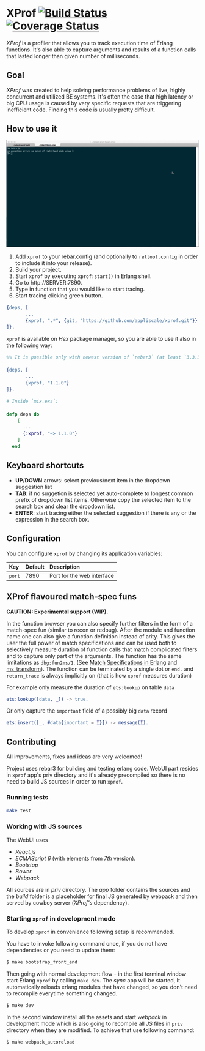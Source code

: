 XProf [![Build Status](https://travis-ci.org/Appliscale/xprof.svg?branch=master)](https://travis-ci.org/Appliscale/xprof) [![Coverage Status](https://coveralls.io/repos/github/Appliscale/xprof/badge.svg?branch=master)](https://coveralls.io/github/Appliscale/xprof?branch=master)
=====

*XProf* is a profiler that allows you to track execution time of Erlang
functions. It's also able to capture arguments and results of a function calls
that lasted longer than given number of milliseconds.

## Goal

*XProf* was created to help solving performance problems of live, highly
concurrent and utilized BE systems. It's often the case that high latency or big
CPU usage is caused by very specific requests that are triggering
inefficient code. Finding this code is usually pretty difficult.

## How to use it

![Demo](xprof_demo.gif)

1. Add `xprof` to your rebar.config (and optionally to `reltool.config` in order to include it into your release).
2. Build your project.
3. Start `xprof` by executing `xprof:start()` in Erlang shell.
4. Go to http://SERVER:7890.
5. Type in function that you would like to start tracing.
6. Start tracing clicking green button.

```erlang
{deps, [
       ...
       {xprof, ".*", {git, "https://github.com/appliscale/xprof.git"}}
]}.
```

`xprof` is available on *Hex* package manager, so you are able to use it also in the following way:

```erlang
%% It is possible only with newest version of `rebar3` (at least `3.3.3`):

{deps, [
       ...
       {xprof, "1.1.0"}
]}.
```

```elixir
# Inside `mix.exs`:

defp deps do
    [
      ...
      {:xprof, "~> 1.1.0"}
    ]
  end
```

## Keyboard shortcuts

- **UP**/**DOWN** arrows: select previous/next item in the dropdown suggestion
  list
- **TAB**: if no suggetion is selected yet auto-complete to longest common
  prefix of dropdown list items. Otherwise copy the selected item to the search
  box and clear the dropdown list.
- **ENTER**: start tracing either the selected suggestion if there is any or the
  expression in the search box.

## Configuration

You can configure `xprof` by changing its application variables:

Key         | Default     | Description
:-----------|:------------|:-----------
`port`      |7890         |Port for the web interface

## XProf flavoured match-spec funs

**CAUTION: Experimental support (WIP).**

In the function browser you can also specify further filters in the form of a
match-spec fun (similar to recon or redbug). After the module and function name
one can also give a function definition instead of arity. This gives the user
the full power of match specifications and can be used both to selectively
measure duration of function calls that match complicated filters and to capture
only part of the arguments. The function has the same limitations as
`dbg:fun2ms/1`. (See
[Match Specifications in Erlang](http://erlang.org/doc/apps/erts/match_spec.html) and
[ms\_transform](http://erlang.org/doc/man/ms_transform.html)). The function can
be terminated by a single dot or `end.` and `return_trace` is always implicitly
on (that is how `xprof` measures duration)

For example only measure the duration of `ets:lookup` on table `data`

```erlang
ets:lookup([data, _]) -> true.
```

Or only capture the `important` field of a possibly big `data` record

```erlang
ets:insert([_, #data{important = I}]) -> message(I).
```

## Contributing

All improvements, fixes and ideas are very welcomed!

Project uses rebar3 for building and testing erlang code. WebUI part resides in
`xprof` app's priv directory and it's already precompiled so there is no need to
build JS sources in order to run `xprof`.

### Running tests

```bash
make test
```

### Working with JS sources

The WebUI uses

* *React.js*
* *ECMAScript 6* (with elements from *7th* version).
* *Bootstap*
* *Bower*
* *Webpack*

All sources are in _priv_ directory. The _app_ folder contains the sources and
the _build_ folder is a placeholder for final JS generated by webpack and then
served by cowboy server (*XProf's* dependency).

### Starting `xprof` in development mode

To develop `xprof` in convenience following setup is recommended.

You have to invoke following command once, if you do not have dependencies or
you need to update them:

```bash
$ make bootstrap_front_end
```

Then going with normal development flow - in the first terminal window start
Erlang `xprof` by calling `make dev`. The _sync_ app will be started, It
automatically reloads erlang modules that have changed, so you don't need to
recompile everytime something changed.

```bash
$ make dev
```

In the second window install all the assets and start *webpack* in development
mode which is also going to recompile all *JS* files in `priv` directory when
they are modified. To achieve that use following command:

```bash
$ make webpack_autoreload
```
